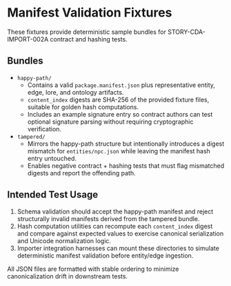 # Manifest Validation Fixtures

These fixtures provide deterministic sample bundles for STORY-CDA-IMPORT-002A contract and hashing tests.

## Bundles

- `happy-path/`
  - Contains a valid `package.manifest.json` plus representative entity, edge, lore, and ontology artifacts.
  - `content_index` digests are SHA-256 of the provided fixture files, suitable for golden hash computations.
  - Includes an example signature entry so contract authors can test optional signature parsing without requiring cryptographic verification.
- `tampered/`
  - Mirrors the happy-path structure but intentionally introduces a digest mismatch for `entities/npc.json` while leaving the manifest hash entry untouched.
  - Enables negative contract + hashing tests that must flag mismatched digests and report the offending path.

## Intended Test Usage

1. Schema validation should accept the happy-path manifest and reject structurally invalid manifests derived from the tampered bundle.
2. Hash computation utilities can recompute each `content_index` digest and compare against expected values to exercise canonical serialization and Unicode normalization logic.
3. Importer integration harnesses can mount these directories to simulate deterministic manifest validation before entity/edge ingestion.

All JSON files are formatted with stable ordering to minimize canonicalization drift in downstream tests.

